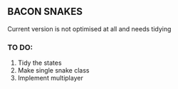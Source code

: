## BACON SNAKES

Current version is not optimised at all and needs tidying

### TO DO:
1. Tidy the states
2. Make single snake class
3. Implement multiplayer
